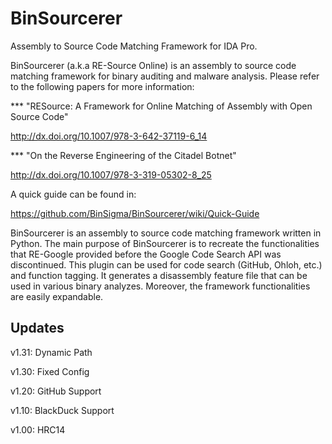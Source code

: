 BinSourcerer
============

Assembly to Source Code Matching Framework for IDA Pro.

BinSourcerer (a.k.a RE-Source Online) is an assembly to source code matching framework for binary auditing and malware analysis. Please refer to the following papers for more information:

*** "RESource: A Framework for Online Matching of Assembly with Open Source Code"

http://dx.doi.org/10.1007/978-3-642-37119-6_14

*** "On the Reverse Engineering of the Citadel Botnet"

http://dx.doi.org/10.1007/978-3-319-05302-8_25

A quick guide can be found in:

https://github.com/BinSigma/BinSourcerer/wiki/Quick-Guide

BinSourcerer is an assembly to source code matching framework written in Python. The main purpose of BinSourcerer is to recreate the functionalities that RE-Google provided before the Google Code Search API was discontinued. This plugin can be used for code search (GitHub, Ohloh, etc.) and function tagging. It generates a disassembly feature file that can be used in various binary analyzes. Moreover, the framework functionalities are easily expandable.

Updates
--------
v1.31: Dynamic Path

v1.30: Fixed Config

v1.20: GitHub Support

v1.10: BlackDuck Support

v1.00: HRC14
